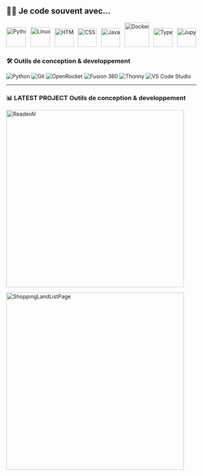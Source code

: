 ## 👨‍💻 Je code souvent avec...

<div style="overflow: hidden; white-space: nowrap;">
  <div style="display: inline-block; animation: scroll 10s linear infinite; white-space: nowrap;">
    <a href="https://www.python.org/"><img src="https://cdn.jsdelivr.net/gh/devicons/devicon/icons/python/python-original.svg" alt="Python" width="52"/></a>&nbsp;&nbsp;
    <a href="https://www.linux.org/"><img src="https://cdn.jsdelivr.net/gh/devicons/devicon/icons/linux/linux-original.svg" alt="Linux" width="52"/></a>&nbsp;&nbsp;
    <a href="https://developer.mozilla.org/en-US/docs/Web/Guide/HTML/HTML5"><img src="https://cdn.jsdelivr.net/gh/devicons/devicon/icons/html5/html5-original.svg" alt="HTML" width="50"/></a>&nbsp;&nbsp;
    <a href="https://developer.mozilla.org/en-US/docs/Web/CSS"><img src="https://cdn.jsdelivr.net/gh/devicons/devicon/icons/css3/css3-original.svg" alt="CSS" width="50"/></a>&nbsp;&nbsp;
    <a href="https://developer.mozilla.org/en-US/docs/Web/JavaScript"><img src="https://cdn.jsdelivr.net/gh/devicons/devicon/icons/javascript/javascript-original.svg" alt="JavaScript" width="50"/></a>&nbsp;&nbsp;
    <a href="https://www.docker.com/"><img src="https://d7umqicpi7263.cloudfront.net/img/product/bf3d98f7-537d-4f2c-b763-ee84a2487590.com/5c52f7fb9b471662f8b00586df713879" alt="Docker" width="65"/></a>&nbsp;&nbsp;
    <a href="https://www.typescriptlang.org/"><img src="https://upload.wikimedia.org/wikipedia/commons/thumb/f/f5/Typescript.svg/1200px-Typescript.svg.png" alt="TypeScript" width="50"/></a>&nbsp;&nbsp;
    <a href="https://jupyter.org/"><img src="https://upload.wikimedia.org/wikipedia/commons/thumb/3/38/Jupyter_logo.svg/langfr-800px-Jupyter_logo.svg.png" alt="JupyterLab" width="50"/></a>&nbsp;&nbsp;
    <a href="https://react.dev/"><img src="https://upload.wikimedia.org/wikipedia/commons/thumb/a/a7/React-icon.svg/1150px-React-icon.svg.png" alt="React" width="55"/></a>&nbsp;&nbsp;
    <a href="https://git-scm.com/"><img src="https://upload.wikimedia.org/wikipedia/commons/thumb/3/3f/Git_icon.svg/2048px-Git_icon.svg.png" alt="Git" width="55"/></a>&nbsp;&nbsp;
</div>


### 🛠️ Outils de conception & developpement

![Python](https://img.shields.io/badge/Python-3776AB?style=for-the-badge&logo=python&logoColor=white)
![Git](https://img.shields.io/badge/Git-F05032?style=for-the-badge&logo=git&logoColor=white)
![OpenRocket](https://img.shields.io/badge/OpenRocket-1E90FF?style=for-the-badge&logo=rocket&logoColor=white)
![Fusion 360](https://img.shields.io/badge/Fusion%20360-FF8800?style=for-the-badge&logo=autodesk&logoColor=white)
![Thonny](https://img.shields.io/badge/Thonny-333333?style=for-the-badge&logo=thonny&logoColor=white)
![VS Code Studio](https://img.shields.io/badge/VS%20Code-007ACC?style=for-the-badge&logo=visual-studio-code&logoColor=white)

---
### 📊 LATEST PROJECT Outils de conception & developpement

<tr>
   <td width="50%">
     <p align="left">
       <a href="https://github.com/ReaderAI/ReaderAI">
         <img align="center" width="470" src="https://github-readme-stats.vercel.app/api/pin/?username=paguielng&repo=ReaderAI&theme=nightowl&show_owner=true&bg_color=0,000000,004080&title_color=c7d2fe&text_color=ffffff" alt="ReaderAI" />
       </a>
     </p>
   </td>
</tr>


<tr> 
  <td width="50%">
    <p align="left">
      <a href="https://github.com/paguielng/ShoppingLandListPage">
        <img align="center" width="470" src="https://github-readme-stats.vercel.app/api/pin/?username=paguielng&repo=ShoppingLandListPage&theme=blueberry&show_owner=true&bg_color=0,0d1117,004080&title_color=4db8ff&text_color=ffffff" alt="ShoppingLandListPage" />
      </a>
    </p>
  </td>
</tr>


   
